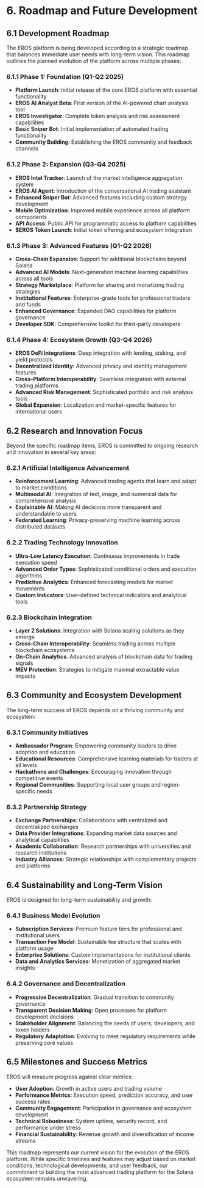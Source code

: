 # 6. Roadmap and Future Development

## 6.1 Development Roadmap

The EROS platform is being developed according to a strategic roadmap that balances immediate user needs with long-term vision. This roadmap outlines the planned evolution of the platform across multiple phases:

### 6.1.1 Phase 1: Foundation (Q1-Q2 2025)

- **Platform Launch**: Initial release of the core EROS platform with essential functionality
- **EROS AI Analyst Beta**: First version of the AI-powered chart analysis tool
- **EROS Investigator**: Complete token analysis and risk assessment capabilities
- **Basic Sniper Bot**: Initial implementation of automated trading functionality
- **Community Building**: Establishing the EROS community and feedback channels

### 6.1.2 Phase 2: Expansion (Q3-Q4 2025)

- **EROS Intel Tracker**: Launch of the market intelligence aggregation system
- **EROS AI Agent**: Introduction of the conversational AI trading assistant
- **Enhanced Sniper Bot**: Advanced features including custom strategy development
- **Mobile Optimization**: Improved mobile experience across all platform components
- **API Access**: Public API for programmatic access to platform capabilities
- **$EROS Token Launch**: Initial token offering and ecosystem integration

### 6.1.3 Phase 3: Advanced Features (Q1-Q2 2026)

- **Cross-Chain Expansion**: Support for additional blockchains beyond Solana
- **Advanced AI Models**: Next-generation machine learning capabilities across all tools
- **Strategy Marketplace**: Platform for sharing and monetizing trading strategies
- **Institutional Features**: Enterprise-grade tools for professional traders and funds
- **Enhanced Governance**: Expanded DAO capabilities for platform governance
- **Developer SDK**: Comprehensive toolkit for third-party developers

### 6.1.4 Phase 4: Ecosystem Growth (Q3-Q4 2026)

- **EROS DeFi Integrations**: Deep integration with lending, staking, and yield protocols
- **Decentralized Identity**: Advanced privacy and identity management features
- **Cross-Platform Interoperability**: Seamless integration with external trading platforms
- **Advanced Risk Management**: Sophisticated portfolio and risk analysis tools
- **Global Expansion**: Localization and market-specific features for international users

## 6.2 Research and Innovation Focus

Beyond the specific roadmap items, EROS is committed to ongoing research and innovation in several key areas:

### 6.2.1 Artificial Intelligence Advancement

- **Reinforcement Learning**: Advanced trading agents that learn and adapt to market conditions
- **Multimodal AI**: Integration of text, image, and numerical data for comprehensive analysis
- **Explainable AI**: Making AI decisions more transparent and understandable to users
- **Federated Learning**: Privacy-preserving machine learning across distributed datasets

### 6.2.2 Trading Technology Innovation

- **Ultra-Low Latency Execution**: Continuous improvements in trade execution speed
- **Advanced Order Types**: Sophisticated conditional orders and execution algorithms
- **Predictive Analytics**: Enhanced forecasting models for market movements
- **Custom Indicators**: User-defined technical indicators and analytical tools

### 6.2.3 Blockchain Integration

- **Layer 2 Solutions**: Integration with Solana scaling solutions as they emerge
- **Cross-Chain Interoperability**: Seamless trading across multiple blockchain ecosystems
- **On-Chain Analytics**: Advanced analysis of blockchain data for trading signals
- **MEV Protection**: Strategies to mitigate maximal extractable value impacts

## 6.3 Community and Ecosystem Development

The long-term success of EROS depends on a thriving community and ecosystem:

### 6.3.1 Community Initiatives

- **Ambassador Program**: Empowering community leaders to drive adoption and education
- **Educational Resources**: Comprehensive learning materials for traders at all levels
- **Hackathons and Challenges**: Encouraging innovation through competitive events
- **Regional Communities**: Supporting local user groups and region-specific needs

### 6.3.2 Partnership Strategy

- **Exchange Partnerships**: Collaborations with centralized and decentralized exchanges
- **Data Provider Integrations**: Expanding market data sources and analytical capabilities
- **Academic Collaboration**: Research partnerships with universities and research institutions
- **Industry Alliances**: Strategic relationships with complementary projects and platforms

## 6.4 Sustainability and Long-Term Vision

EROS is designed for long-term sustainability and growth:

### 6.4.1 Business Model Evolution

- **Subscription Services**: Premium feature tiers for professional and institutional users
- **Transaction Fee Model**: Sustainable fee structure that scales with platform usage
- **Enterprise Solutions**: Custom implementations for institutional clients
- **Data and Analytics Services**: Monetization of aggregated market insights

### 6.4.2 Governance and Decentralization

- **Progressive Decentralization**: Gradual transition to community governance
- **Transparent Decision Making**: Open processes for platform development decisions
- **Stakeholder Alignment**: Balancing the needs of users, developers, and token holders
- **Regulatory Adaptation**: Evolving to meet regulatory requirements while preserving core values

## 6.5 Milestones and Success Metrics

EROS will measure progress against clear metrics:

- **User Adoption**: Growth in active users and trading volume
- **Performance Metrics**: Execution speed, prediction accuracy, and user success rates
- **Community Engagement**: Participation in governance and ecosystem development
- **Technical Robustness**: System uptime, security record, and performance under stress
- **Financial Sustainability**: Revenue growth and diversification of income streams

This roadmap represents our current vision for the evolution of the EROS platform. While specific timelines and features may adjust based on market conditions, technological developments, and user feedback, our commitment to building the most advanced trading platform for the Solana ecosystem remains unwavering.